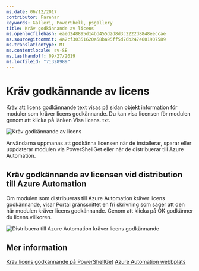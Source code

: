 ```yaml
---
ms.date: 06/12/2017
contributor: Farehar
keywords: Galleri, PowerShell, psgallery
title: Kräv godkännande av licens
ms.openlocfilehash: eaed248895d14bd455d2d8d3c2222d8848eeccae
ms.sourcegitcommit: 4a2cf30351620a58ba95ff5d76b247e601907589
ms.translationtype: MT
ms.contentlocale: sv-SE
ms.lasthandoff: 09/27/2019
ms.locfileid: "71328989"
---
```

# <a name="require-license-acceptance"></a>Kräv godkännande av licens

Kräv att licens godkännande text visas på sidan objekt information för moduler som kräver licens godkännande. Du kan visa licensen för modulen genom att klicka på länken Visa licens. txt.

![Kräv godkännande av licens](../../Images/RequireLicenseAcceptance.png)

Användarna uppmanas att godkänna licensen när de installerar, sparar eller uppdaterar modulen via PowerShellGet eller när de distribuerar till Azure Automation.

## <a name="require-license-acceptance-on-deploy-to-azure-automation"></a>Kräv godkännande av licensen vid distribution till Azure Automation

Om modulen som distribueras till Azure Automation kräver licens godkännande, visar Portal gränssnittet en fri skrivning som säger att den här modulen kräver licens godkännande. Genom att klicka på OK godkänner du licens villkoren.

![Distribuera till Azure Automation kräver licens godkännande](../../Images/DeployToAzureAutomationRequireLicenseAcceptanceDisclaimer.png)

## <a name="more-details"></a>Mer information

[Kräv licens godkännande på PowerShellGet](../../concepts/module-license-acceptance.md)
[Azure Automation webbplats](/azure/automation)
